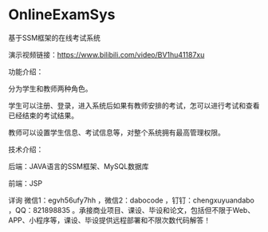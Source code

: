 # OnlineExamSys
基于SSM框架的在线考试系统

演示视频链接：https://www.bilibili.com/video/BV1hu41187xu

功能介绍：

分为学生和教师两种角色。

学生可以注册、登录，进入系统后如果有教师安排的考试，怎可以进行考试和查看已经结束的考试结果。

教师可以设置学生信息、考试信息等，对整个系统拥有最高管理权限。

技术介绍：

后端：JAVA语言的SSM框架、MySQL数据库

前端：JSP

详询 微信1：egvh56ufy7hh ，微信2：dabocode ，钉钉：chengxuyuandabo ，QQ：821898835 。承接商业项目、课设、毕设和论文，包括但不限于Web、APP、小程序等，课设、毕设提供远程部署和不限次数代码解答！
